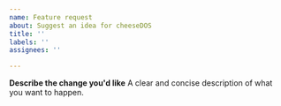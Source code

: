 ```yaml
---
name: Feature request
about: Suggest an idea for cheeseDOS
title: ''
labels: ''
assignees: ''

---
```


**Describe the change you'd like**
A clear and concise description of what you want to happen.
